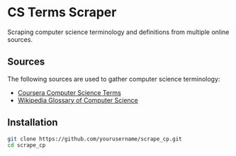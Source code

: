 # CS Terms Scraper

Scraping computer science terminology and definitions from multiple online sources.

## Sources

The following sources are used to gather computer science terminology:

- [Coursera Computer Science Terms](https://www.coursera.org/collections/computer-science-terms)
- [Wikipedia Glossary of Computer Science](https://en.wikipedia.org/wiki/Glossary_of_computer_science)

## Installation

```bash
git clone https://github.com/yourusername/scrape_cp.git
cd scrape_cp